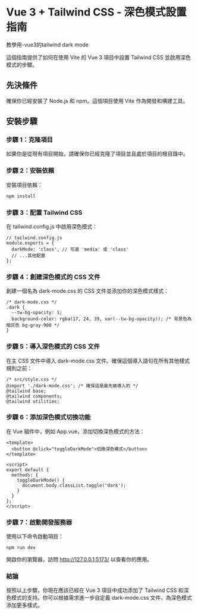 
# Vue 3 + Tailwind CSS - 深色模式設置指南
教學用-vue3的tailwind dark mode

這個指南提供了如何在使用 Vite 的 Vue 3 項目中設置 Tailwind CSS 並啟用深色模式的步驟。

## 先決條件

確保你已經安裝了 Node.js 和 npm。這個項目使用 Vite 作為開發和構建工具。

## 安裝步驟

### 步驟 1：克隆項目

如果你是從現有項目開始，請確保你已經克隆了項目並且處於項目的根目錄中。

### 步驟 2：安裝依賴

安裝項目依賴：

```bash
npm install
```

### 步驟 3：配置 Tailwind CSS
在 tailwind.config.js 中啟用深色模式：
```
// tailwind.config.js
module.exports = {
  darkMode: 'class', // 可選 'media' 或 'class'
  // ...其他配置
};
```

### 步驟 4：創建深色模式的 CSS 文件
創建一個名為 dark-mode.css 的 CSS 文件並添加你的深色模式樣式：
```
/* dark-mode.css */
.dark {
  --tw-bg-opacity: 1;
  background-color: rgba(17, 24, 39, var(--tw-bg-opacity)); /* 背景色為暗灰色 bg-gray-900 */
}
```

### 步驟 5：導入深色模式的 CSS 文件
在主 CSS 文件中導入 dark-mode.css 文件。確保這個導入語句在所有其他樣式規則之前：
```
/* src/style.css */
@import './dark-mode.css'; /* 確保這是最先被導入的 */
@tailwind base;
@tailwind components;
@tailwind utilities;
```

### 步驟 6：添加深色模式切換功能
在 Vue 組件中，例如 App.vue，添加切換深色模式的方法：
```
<template>
  <button @click="toggleDarkMode">切換深色模式</button>
</template>

<script>
export default {
  methods: {
    toggleDarkMode() {
      document.body.classList.toggle('dark');
    }
  }
};
</script>
```

### 步驟 7：啟動開發服務器
使用以下命令啟動項目：
```
npm run dev
```

開啟你的瀏覽器，訪問 http://127.0.0.1:5173/ 以查看你的應用。

### 結論
按照以上步驟，你現在應該已經在 Vue 3 項目中成功添加了 Tailwind CSS 和深色模式的支持。你可以根據需求進一步自定義 dark-mode.css 文件，為深色模式添加更多樣式。









